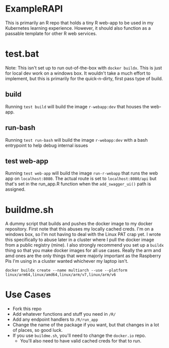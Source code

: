 # ExampleRAPI
This is primarily an R repo that holds a tiny R web-app to be used in my Kubernetes learning experience. However, it should also function as a passable template for other R web services.

# test.bat
Note: This isn't set up to run out-of-the-box with `docker buildx`. This is just for local dev work on a windows box. It wouldn't take a much effort to implement, but this is primarily for the quick-n-dirty, first pass type of build.

## build
Running `test build` will build the image `r-webapp:dev` that houses the web-app.

## run-bash
Running `test run-bash` will build the image `r-webapp:dev` with a bash entrypoint to help debug internal issues

## test web-app
Running `test web-app` will build the image `run-r-webapp` that runs the web app on `localhost:8080`. The actual route is set to `localhost:8080/api` but that's set in the run_app.R function when the `add_swagger_ui()` path is assigned.

# buildme.sh
A dummy script that builds and pushes the docker image to my docker repository. First note that this abuses my locally cached creds. I'm on a windows box, so I'm not having to deal with the Linux PAT crap yet. I wrote this specifically to abuse later in a cluster where I pull the docker image from a public registry (mine). I also strongly recommend you set up a `buildx` thing so that you make docker images for all use cases. Really the arm and amd ones are the only things that were majorly important as the Raspberry Pis I'm using in a cluster wanted whichever my laptop isn't.

```
docker buildx create --name multiarch --use --platform linux/arm64,linux/amd64,linux/arm/v7,linux/arm/v6

```
# Use Cases
- Fork this repo
- Add whatever functions and stuff you need in `/R/`
- Add any endpoint handlers to `/R/run_app`
- Change the name of the package if you want, but that changes in a lot of places, so good luck.
- If you use `buildme.sh`, you'll need to change the `docker.io` repo. 
  - You'll also need to have valid cached creds for that to run.
